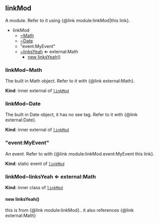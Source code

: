 <a name="module_linkMod"></a>
## linkMod
A module. Refer to it using {@link module:linkMod|this link}.

  

* linkMod
    * [~Math](#external_Math)
    * [~Date](#external_Date)
    * "event:MyEvent"
    * [~linksYeah](#module_linkMod..linksYeah) ⇐ external:Math
        * [new linksYeah()](#new_module_linkMod..linksYeah_new)


<a name="external_Math"></a>
### linkMod~Math
The built in Math object. Refer to it with {@link external:Math}.

**Kind**: inner external of [`linkMod`](#module_linkMod)


<a name="external_Date"></a>
### linkMod~Date
The built in Date object, it has no see tag. Refer to it with {@link external:Date}.

**Kind**: inner external of [`linkMod`](#module_linkMod)


<a name="module_linkMod.event_MyEvent"></a>
### "event:MyEvent"
An event. Refer to with {@link module:linkMod.event:MyEvent this link}.

**Kind**: static event of [`linkMod`](#module_linkMod)


<a name="module_linkMod..linksYeah"></a>
### linkMod~linksYeah ⇐ external:Math
**Kind**: inner class of [`linkMod`](#module_linkMod)


<a name="new_module_linkMod..linksYeah_new"></a>
#### new linksYeah()
this is from {@link module:linkMod}.. it also references {@link external:Math}


